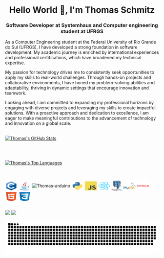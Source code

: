 <h1 align="center">Hello World 👋, I'm Thomas Schmitz</h1>
<h3 align="center">Software Developer at Systemhaus and Computer engineering student at UFRGS</h3>

As a Computer Engineering student at the Federal University of Rio Grande do Sul (UFRGS), I have developed a strong foundation in software development. My academic journey is enriched by international experiences and professional certifications, which have broadened my technical expertise.

My passion for technology drives me to consistently seek opportunities to apply my skills to real-world challenges. Through hands-on projects and collaborative environments, I have honed my problem-solving abilities and adaptability, thriving in dynamic settings that encourage innovation and teamwork.

Looking ahead, I am committed to expanding my professional horizons by engaging with diverse projects and leveraging my skills to create impactful solutions. With a proactive approach and dedication to excellence, I am eager to make meaningful contributions to the advancement of technology and innovation on a global scale.

##

<a href="https://github.com/thschmitz">
  <img height="180em" alt="Thomas's GitHub Stats" align="center" src="https://github-readme-stats.vercel.app/api/?username=thschmitz&count_private=true&show_icons=true&theme=dark&custom_title=Thomas's%20GitHub%20Stats&include_all_commits=true" />
  
  <br></br>
  
  <img height="180em" alt="Thomas's Top Languages" align="center" src="https://github-readme-stats.vercel.app/api/top-langs/?username=thschmitz&layout=compact&theme=dark"/>  
</a>

  
  
##
<div style="display: inline_block"><br>
  <img align="center" alt="Thomas-c" height="30" width="40" src="https://raw.githubusercontent.com/devicons/devicon/master/icons/c/c-original.svg">
  <img align="center" alt="Thomas-java" height="30" width="40" src="https://raw.githubusercontent.com/devicons/devicon/master/icons/java/java-original.svg">
  <img align="center" alt="Thomas-arduino" height="30" width="40" src="https://cdn.worldvectorlogo.com/logos/arduino-1.svg">
  <img align="center" alt="Thomas-Python" height="30" width="40" src="https://raw.githubusercontent.com/devicons/devicon/master/icons/python/python-original.svg">
  <img align="center" alt="Thomas-JavaScript" height="30" width="40" src="https://raw.githubusercontent.com/devicons/devicon/master/icons/javascript/javascript-original.svg">
  <img align="center" alt="Thomas-react" height="30" width="40" src="https://raw.githubusercontent.com/devicons/devicon/master/icons/react/react-original.svg">
  <img align="center" alt="Thomas-postgresql width="30" height="35" src="https://raw.githubusercontent.com/devicons/devicon/master/icons/postgresql/postgresql-original-wordmark.svg"/>
  <img align="center" alt="Thomas-mysql" width="40" height="40"src="https://raw.githubusercontent.com/devicons/devicon/master/icons/mysql/mysql-original-wordmark.svg"/>
  <img align="center" alt="Thomas-oracle" width="40" height="40" src="https://raw.githubusercontent.com/devicons/devicon/master/icons/oracle/oracle-original.svg"/>
  <img align="center" alt="Thomas-HTML" height="30" width="40" src="https://raw.githubusercontent.com/devicons/devicon/master/icons/html5/html5-original.svg">
  <img align="center" alt="Thomas-CSS" height="30" width="40" src="https://raw.githubusercontent.com/devicons/devicon/master/icons/css3/css3-original.svg">
</div>
 
##
  <a href="https://instagram.com/thomasschmitz2005" target="_blank"><img src="https://img.shields.io/badge/-Instagram-%23E4405F?style=for-the-badge&logo=instagram&logoColor=white" target="_blank"></a>
  <a href = "mailto:thomas.henrique.schmitz@gmail.com"><img src="https://img.shields.io/badge/-Gmail-%23333?style=for-the-badge&logo=gmail&logoColor=white" target="_blank"></a>
  

![Snake animation](https://github.com/thschmitz/thschmitz/blob/output/github-contribution-grid-snake.svg)

